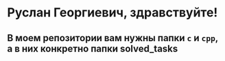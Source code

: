 # **Руслан Георгиевич, здравствуйте!**

## В моем репозитории вам нужны папки **`c`** и **`cpp`**, а в них конкретно папки **solved_tasks**

